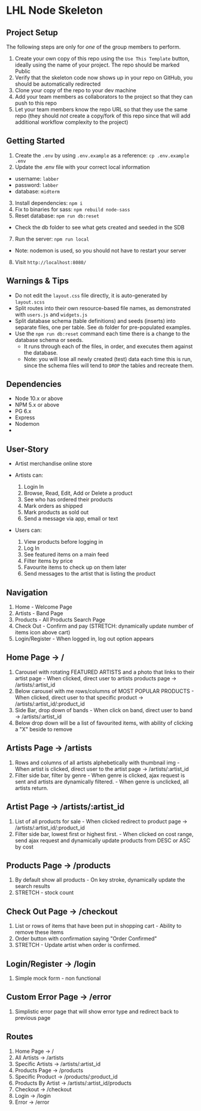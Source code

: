 LHL Node Skeleton
=========

## Project Setup

The following steps are only for _one_ of the group members to perform.

1. Create your own copy of this repo using the `Use This Template` button, ideally using the name of your project. The repo should be marked Public
2. Verify that the skeleton code now shows up in your repo on GitHub, you should be automatically redirected
3. Clone your copy of the repo to your dev machine
4. Add your team members as collaborators to the project so that they can push to this repo
5. Let your team members know the repo URL so that they use the same repo (they should _not_ create a copy/fork of this repo since that will add additional workflow complexity to the project)


## Getting Started

1. Create the `.env` by using `.env.example` as a reference: `cp .env.example .env`
2. Update the .env file with your correct local information 
  - username: `labber` 
  - password: `labber` 
  - database: `midterm`
3. Install dependencies: `npm i`
4. Fix to binaries for sass: `npm rebuild node-sass`
5. Reset database: `npm run db:reset`
  - Check the db folder to see what gets created and seeded in the SDB
7. Run the server: `npm run local`
  - Note: nodemon is used, so you should not have to restart your server
8. Visit `http://localhost:8080/`

## Warnings & Tips

- Do not edit the `layout.css` file directly, it is auto-generated by `layout.scss`
- Split routes into their own resource-based file names, as demonstrated with `users.js` and `widgets.js`
- Split database schema (table definitions) and seeds (inserts) into separate files, one per table. See `db` folder for pre-populated examples. 
- Use the `npm run db:reset` command each time there is a change to the database schema or seeds. 
  - It runs through each of the files, in order, and executes them against the database. 
  - Note: you will lose all newly created (test) data each time this is run, since the schema files will tend to `DROP` the tables and recreate them.

## Dependencies

- Node 10.x or above
- NPM 5.x or above
- PG 6.x
- Express
- Nodemon
- 

## User-Story
- Artist merchandise online store

- Artists can:
  1. Login In
  2. Browse, Read, Edit, Add or Delete a product
  3. See who has ordered their products
  4. Mark orders as shipped
  5. Mark products as sold out 
  6. Send a message via app, email or text

- Users can: 
  1. View products before logging in
  2. Log In
  3. See featured items on a main feed
  4. Filter items by price
  5. Favourite items to check up on them later
  6. Send messages to the artist that is listing the product

## Navigation 
  1. Home - Welcome Page
  2. Artists - Band Page
  3. Products - All Products Search Page
  4. Check Out - Confirm and pay (STRETCH: dynamically update number of items icon above cart)
  5. Login/Register
    - When logged in, log out option appears

## Home Page -> /
  1. Carousel with rotating FEATURED ARTISTS and a photo that links to their artist page
    - When clicked, direct user to artists products page -> /artists/:artist_id
  2. Below carousel with me rows/columns of MOST POPULAR PRODUCTS
    - When clicked, direct user to that specific product -> /artists/:artist_id/:product_id
  3. Side Bar, drop down of bands
    - When click on band, direct user to band -> /artists/:artist_id
  4. Below drop down will be a list of favourited items, with ability of clicking a "X" beside to remove

## Artists Page -> /artists
  1. Rows and columns of all artists alphebetically with thumbnail img
    - When artist is clicked, direct user to the artist page -> /artists/:artist_id
  2. Filter side bar, filter by genre
    - When genre is clicked, ajax request is sent and artists are dynamically filtered.
    - When genre is unclicked, all artists return. 

## Artist Page -> /artists/:artist_id
  1. List of all products for sale
    - When clicked redirect to product page -> /artists/:artist_id/:product_id
  2. Filter side bar, lowest first or highest first. 
    - When clicked on cost range, send ajax request and dynamically update products from DESC or ASC by cost

## Products Page -> /products
  1. By default show all products 
    - On key stroke, dynamically update the search results
  2. STRETCH - stock count

## Check Out Page -> /checkout
  1. List or rows of items that have been put in shopping cart
    - Ability to remove these items
  2. Order button with confirmation saying "Order Confirmed"
  3. STRETCH - Update artist when order is confirmed. 

## Login/Register -> /login
  1. Simple mock form - non functional

## Custom Error Page -> /error
  1. Simplistic error page that will show error type and redirect back to previous page




## Routes
  1. Home Page ->                     /
  2. All Artists ->                   /artists
  3. Specific Artists ->              /artists/:artist_id
  4. Products Page ->                 /products
  5. Specific Product ->              /products/:product_id
  6. Products By Artist ->            /artists/:artist_id/products
  7. Checkout ->                      /checkout
  8. Login ->                         /login
  9. Error ->                         /error
